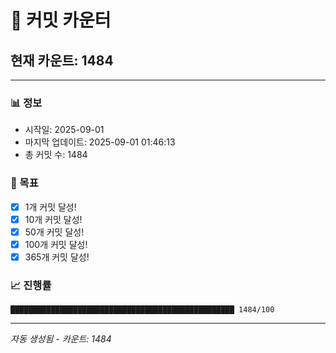 # 🔢 커밋 카운터

## 현재 카운트: 1484

---

### 📊 정보
- 시작일: 2025-09-01
- 마지막 업데이트: 2025-09-01 01:46:13
- 총 커밋 수: 1484

### 🎯 목표
- [x] 1개 커밋 달성!
- [x] 10개 커밋 달성!
- [x] 50개 커밋 달성!
- [x] 100개 커밋 달성!
- [x] 365개 커밋 달성!

### 📈 진행률
```
██████████████████████████████████████████████████ 1484/100
```

---
*자동 생성됨 - 카운트: 1484*
